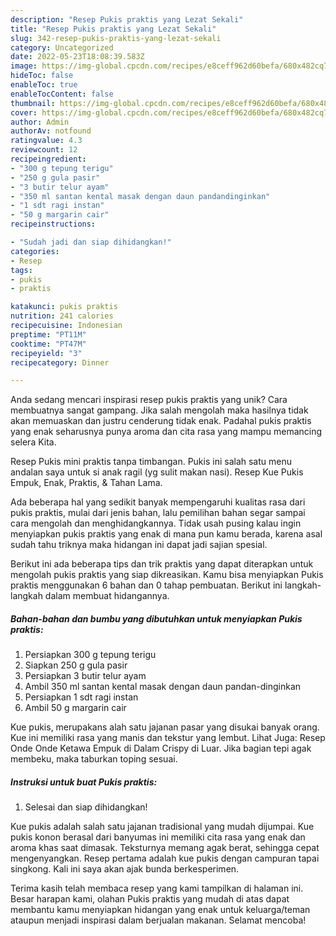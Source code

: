 ```yaml
---
description: "Resep Pukis praktis yang Lezat Sekali"
title: "Resep Pukis praktis yang Lezat Sekali"
slug: 342-resep-pukis-praktis-yang-lezat-sekali
category: Uncategorized
date: 2022-05-23T18:08:39.583Z
image: https://img-global.cpcdn.com/recipes/e8ceff962d60befa/680x482cq70/pukis-praktis-foto-resep-utama.jpg
hideToc: false
enableToc: true
enableTocContent: false
thumbnail: https://img-global.cpcdn.com/recipes/e8ceff962d60befa/680x482cq70/pukis-praktis-foto-resep-utama.jpg
cover: https://img-global.cpcdn.com/recipes/e8ceff962d60befa/680x482cq70/pukis-praktis-foto-resep-utama.jpg
author: Admin
authorAv: notfound
ratingvalue: 4.3
reviewcount: 12
recipeingredient:
- "300 g tepung terigu"
- "250 g gula pasir"
- "3 butir telur ayam"
- "350 ml santan kental masak dengan daun pandandinginkan"
- "1 sdt ragi instan"
- "50 g margarin cair"
recipeinstructions:

- "Sudah jadi dan siap dihidangkan!"
categories:
- Resep
tags:
- pukis
- praktis

katakunci: pukis praktis 
nutrition: 241 calories
recipecuisine: Indonesian
preptime: "PT11M"
cooktime: "PT47M"
recipeyield: "3"
recipecategory: Dinner

---
```





Anda sedang mencari inspirasi resep pukis praktis yang unik? Cara membuatnya sangat gampang. Jika salah mengolah maka hasilnya tidak akan memuaskan dan justru cenderung tidak enak. Padahal pukis praktis yang enak seharusnya punya aroma dan cita rasa yang mampu memancing selera Kita.





Resep Pukis mini praktis tanpa timbangan. Pukis ini salah satu menu andalan saya untuk si anak ragil (yg sulit makan nasi). Resep Kue Pukis Empuk, Enak, Praktis, &amp; Tahan Lama.

Ada beberapa hal yang sedikit banyak mempengaruhi kualitas rasa dari pukis praktis, mulai dari jenis bahan, lalu pemilihan bahan segar sampai cara mengolah dan menghidangkannya. Tidak usah pusing kalau ingin menyiapkan pukis praktis yang enak di mana pun kamu berada, karena asal sudah tahu triknya maka hidangan ini dapat jadi sajian spesial.






Berikut ini ada beberapa tips dan trik praktis yang dapat diterapkan untuk mengolah pukis praktis yang siap dikreasikan. Kamu bisa menyiapkan Pukis praktis menggunakan 6 bahan dan 0 tahap pembuatan. Berikut ini langkah-langkah dalam membuat hidangannya.

<!--inarticleads1-->

##### Bahan-bahan dan bumbu yang dibutuhkan untuk menyiapkan Pukis praktis:

1. Persiapkan 300 g tepung terigu
1. Siapkan 250 g gula pasir
1. Persiapkan 3 butir telur ayam
1. Ambil 350 ml santan kental masak dengan daun pandan-dinginkan
1. Persiapkan 1 sdt ragi instan
1. Ambil 50 g margarin cair


Kue pukis, merupakans alah satu jajanan pasar yang disukai banyak orang. Kue ini memiliki rasa yang manis dan tekstur yang lembut. Lihat Juga: Resep Onde Onde Ketawa Empuk di Dalam Crispy di Luar. Jika bagian tepi agak membeku, maka taburkan toping sesuai. 

<!--inarticleads2-->

##### Instruksi untuk buat Pukis praktis:


1. Selesai dan siap dihidangkan!

Kue pukis adalah salah satu jajanan tradisional yang mudah dijumpai. Kue pukis konon berasal dari banyumas ini memiliki cita rasa yang enak dan aroma khas saat dimasak. Teksturnya memang agak berat, sehingga cepat mengenyangkan. Resep pertama adalah kue pukis dengan campuran tapai singkong. Kali ini saya akan ajak bunda berkesperimen. 

Terima kasih telah membaca resep yang kami tampilkan di halaman ini. Besar harapan kami, olahan Pukis praktis yang mudah di atas dapat membantu kamu menyiapkan hidangan yang enak untuk keluarga/teman ataupun menjadi inspirasi dalam berjualan makanan. Selamat mencoba!
